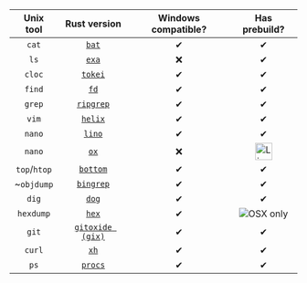 | Unix tool | Rust version | Windows compatible? | Has prebuild? |
|:---:|:---:|:---:|:---:|
| `cat` | [`bat`](https://github.com/sharkdp/bat) | ✔ | ✔ |
| `ls` | [`exa`](https://github.com/ogham/exa) | ❌ | ✔ |
| `cloc` | [`tokei`](https://github.com/XAMPPRocky/tokei) | ✔ | ✔ |
| `find` | [`fd`](https://github.com/sharkdp/fd) | ✔ | ✔ |
| `grep` | [`ripgrep`](https://github.com/BurntSushi/ripgrep) | ✔ | ✔ |
| `vim` | [`helix`](https://github.com/helix-editor/helix) | ✔ | ✔ |
| `nano` | [`lino`](https://github.com/ahmednooor/lino/) | ✔ | ✔ |
| `nano` | [`ox`](https://github.com/curlpipe/ox) | ❌ | <img title="Linux only" src=https://www.ximea.com/support/attachments/download/1160/linux_logo_small.png width=30px height=30px> |
| `top`/`htop` | [`bottom`](https://github.com/ClementTsang/bottom)  | ✔ | ✔ |
| ~`objdump` | [`bingrep`](https://github.com/m4b/bingrep) | ✔ | ✔ |
| `dig` | [`dog`](https://github.com/ogham/dog) | ✔ | ✔ |
| `hexdump` | [`hex`](https://github.com/sitkevij/hex)| ✔ | ![OSX only](https://www.alessioatzeni.com/mac-osx-lion-css3/res/img/apple-logo-login.png) |
| `git` | [`gitoxide (gix)`](https://github.com/Byron/gitoxide)| ✔ | ✔ |
| `curl` | [`xh`](https://github.com/ducaale/xh/)| ✔ | ✔ |
| `ps` | [`procs`](https://github.com/dalance/procs/)| ✔ | ✔ |